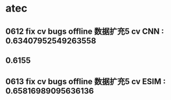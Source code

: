 # atec


## 0612 fix cv bugs offline 数据扩充5 cv  CNN :  0.63407952549263558
## 0.6155
## 0613 fix cv bugs offline 数据扩充5 cv ESIM :  0.65816989095636136
